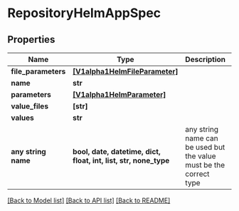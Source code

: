 # RepositoryHelmAppSpec


## Properties
Name | Type | Description | Notes
------------ | ------------- | ------------- | -------------
**file_parameters** | [**[V1alpha1HelmFileParameter]**](V1alpha1HelmFileParameter.md) |  | [optional] 
**name** | **str** |  | [optional] 
**parameters** | [**[V1alpha1HelmParameter]**](V1alpha1HelmParameter.md) |  | [optional] 
**value_files** | **[str]** |  | [optional] 
**values** | **str** |  | [optional] 
**any string name** | **bool, date, datetime, dict, float, int, list, str, none_type** | any string name can be used but the value must be the correct type | [optional]

[[Back to Model list]](../README.md#documentation-for-models) [[Back to API list]](../README.md#documentation-for-api-endpoints) [[Back to README]](../README.md)


